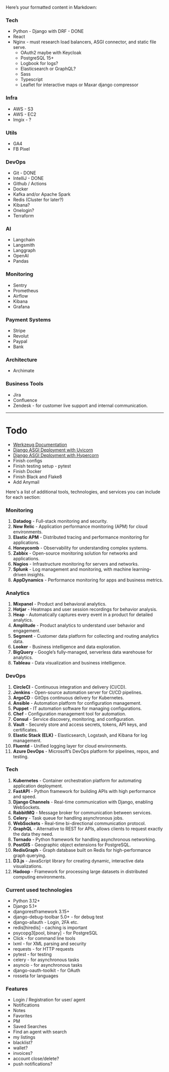 Here’s your formatted content in Markdown:


### Tech
- Python - Django with DRF - DONE
- React
- Nginx - must research load balancers, ASGI connector, and static file serve.
  - OAuth2 maybe with Keycloak
  - PostgreSQL 15+
  - Logbook for logs?
  - Elasticsearch or GraphQL?
  - Sass
  - Typescript
  - Leaflet for interactive maps or Maxar
    django compressor
### Infra
- AWS - S3
- AWS - EC2
- Imgix - ?

### Utils
- GA4
- FB Pixel

### DevOps
- Git - DONE
- IntelliJ - DONE
- Github / Actions
- Docker
- Kafka and/or Apache Spark
- Redis (Cluster for later?)
- Kibana?
- Onelogin?
- Terraform

### AI
- Langchain
- Langsmith
- Langgraph
- OpenAI
- Pandas

### Monitoring
- Sentry
- Prometheus
- Airflow
- Kibana
- Grafana

### Payment Systems
- Stripe
- Revolut
- Paypal
- Bank

### Architecture
- Archimate

### Business Tools
- Jira
- Confluence
- Zendesk - for customer live support and internal communication.

---

# Todo
- [Werkzeug Documentation](https://werkzeug.palletsprojects.com/en/2.3.x/)
- [Django ASGI Deployment with Uvicorn](https://docs.djangoproject.com/en/dev/howto/deployment/asgi/uvicorn/)
- [Django ASGI Deployment with Hypercorn](https://docs.djangoproject.com/en/dev/howto/deployment/asgi/hypercorn/)
- Finish configs
- Finish testing setup - pytest
- Finish Docker
- Finish Black and Flake8
- Add Anymail


Here's a list of additional tools, technologies, and services you can include for each section:

### Monitoring
1. **Datadog** - Full-stack monitoring and security.
2. **New Relic** - Application performance monitoring (APM) for cloud environments.
3. **Elastic APM** - Distributed tracing and performance monitoring for applications.
4. **Honeycomb** - Observability for understanding complex systems.
5. **Zabbix** - Open-source monitoring solution for networks and applications.
6. **Nagios** - Infrastructure monitoring for servers and networks.
7. **Splunk** - Log management and monitoring, with machine learning-driven insights.
8. **AppDynamics** - Performance monitoring for apps and business metrics.

### Analytics
1. **Mixpanel** - Product and behavioral analytics.
2. **Hotjar** - Heatmaps and user session recordings for behavior analysis.
3. **Heap** - Automatically captures every event in a product for detailed analytics.
4. **Amplitude** - Product analytics to understand user behavior and engagement.
5. **Segment** - Customer data platform for collecting and routing analytics data.
6. **Looker** - Business intelligence and data exploration.
7. **BigQuery** - Google’s fully-managed, serverless data warehouse for analytics.
8. **Tableau** - Data visualization and business intelligence.

### DevOps
1. **CircleCI** - Continuous integration and delivery (CI/CD).
2. **Jenkins** - Open-source automation server for CI/CD pipelines.
3. **ArgoCD** - GitOps continuous delivery for Kubernetes.
4. **Ansible** - Automation platform for configuration management.
5. **Puppet** - IT automation software for managing configurations.
6. **Chef** - Configuration management tool for automation.
7. **Consul** - Service discovery, monitoring, and configuration.
8. **Vault** - Securely store and access secrets, tokens, API keys, and certificates.
9. **Elastic Stack (ELK)** - Elasticsearch, Logstash, and Kibana for log management.
10. **Fluentd** - Unified logging layer for cloud environments.
11. **Azure DevOps** - Microsoft’s DevOps platform for pipelines, repos, and testing.

### Tech
1. **Kubernetes** - Container orchestration platform for automating application deployment.
2. **FastAPI** - Python framework for building APIs with high performance and speed.
3. **Django Channels** - Real-time communication with Django, enabling WebSockets.
4. **RabbitMQ** - Message broker for communication between services.
5. **Celery** - Task queue for handling asynchronous jobs.
6. **WebSockets** - Real-time bi-directional communication protocol.
7. **GraphQL** - Alternative to REST for APIs, allows clients to request exactly the data they need.
8. **Tornado** - Python framework for handling asynchronous networking.
9. **PostGIS** - Geographic object extensions for PostgreSQL.
10. **RedisGraph** - Graph database built on Redis for high-performance graph querying.
11. **D3.js** - JavaScript library for creating dynamic, interactive data visualizations.
12. **Hadoop** - Framework for processing large datasets in distributed computing environments.


### Current used technologies
- Python 3.12+
- Django 5.1+
- djangorestframework 3.15+
- django-debug-toolbar 5.0+ - for debug test
- django-allauth - Login, 2FA etc.
- redis[hiredis] - caching is important
- psycopg3[pool, binary] - for PostgreSQL
- Click - for command line tools
- lxml - for XML parsing and security
- requests - for HTTP requests
- pytest - for testing
- celery - for asynchronous tasks
- asyncio - for asynchronous tasks
- django-oauth-toolkit - for OAuth
- rosseta for languages

### Features
- Login / Registration for user/ agent
- Notifications
- Notes
- Favorites
- PM
- Saved Searches
- Find an agent with search
- my listings
- blacklist?
- wallet?
- invoices?
- account close/delete?
- push notifications?
